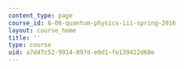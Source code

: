 ```yaml
---
content_type: page
course_id: 8-06-quantum-physics-iii-spring-2016
layout: course_home
title: ''
type: course
uid: a7d47c52-9914-897d-e0d1-fe139422d68e
---
```

